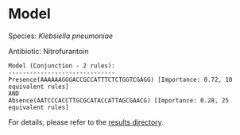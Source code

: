 
# Model

Species: *Klebsiella pneumoniae*

Antibiotic: Nitrofurantoin

```
Model (Conjunction - 2 rules):
------------------------------
Presence(AAAAAAGGGACCGCCATTTCTCTGGTCGAGG) [Importance: 0.72, 10 equivalent rules]
AND
Absence(AATCCCACCTTGCGCATACCATTAGCGAACG) [Importance: 0.28, 25 equivalent rules]

```

For details, please refer to the [results directory](../../../../../results/scm_b/klebsiella%20pneumoniae/nitrofurantoin/repeat_2/).

